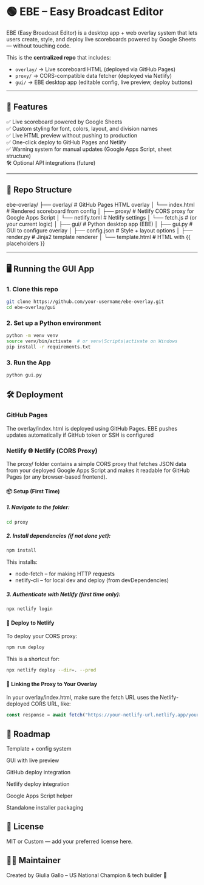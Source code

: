 # 🟢 EBE – Easy Broadcast Editor

EBE (Easy Broadcast Editor) is a desktop app + web overlay system that lets users create, style, and deploy live scoreboards powered by Google Sheets — without touching code.

This is the **centralized repo** that includes:
- `overlay/` → Live scoreboard HTML (deployed via GitHub Pages)
- `proxy/` → CORS-compatible data fetcher (deployed via Netlify)
- `gui/` → EBE desktop app (editable config, live preview, deploy buttons)

---

## 🚀 Features

✅ Live scoreboard powered by Google Sheets  
✅ Custom styling for font, colors, layout, and division names  
✅ Live HTML preview without pushing to production  
✅ One-click deploy to GitHub Pages and Netlify  
✅ Warning system for manual updates (Google Apps Script, sheet structure)  
🛠 Optional API integrations (future)

---

## 📁 Repo Structure

ebe-overlay/
├── overlay/ # GitHub Pages HTML overlay
│ └── index.html # Rendered scoreboard from config
│
├── proxy/ # Netlify CORS proxy for Google Apps Script
│ └── netlify.toml # Netlify settings
│ └── fetch.js # (or your current logic)
│
├── gui/ # Python desktop app (EBE)
│ ├── gui.py # GUI to configure overlay
│ ├── config.json # Style + layout options
│ ├── render.py # Jinja2 template renderer
│ └── template.html # HTML with {{ placeholders }}


---

## 🖥️ Running the GUI App

### 1. Clone this repo

```bash
git clone https://github.com/your-username/ebe-overlay.git
cd ebe-overlay/gui
```

### 2. Set up a Python environment

```bash
python -m venv venv
source venv/bin/activate  # or venv\Scripts\activate on Windows
pip install -r requirements.txt
```


### 3. Run the App
```bash
python gui.py
```

## 🛠 Deployment

### GitHub Pages
The overlay/index.html is deployed using GitHub Pages. EBE pushes updates automatically if GitHub token or SSH is configured

### Netlify 🌐 Netlify (CORS Proxy)
The proxy/ folder contains a simple CORS proxy that fetches JSON data from your deployed Google Apps Script and makes it readable for GitHub Pages (or any browser-based frontend).

#### 📦 Setup (First Time)

##### 1. Navigate to the folder:
```bash
cd proxy
```

##### 2. Install dependencies (if not done yet):
```bash
npm install
```
This installs:
- node-fetch – for making HTTP requests
- netlify-cli – for local dev and deploy (from devDependencies)

##### 3. Authenticate with Netlify (first time only):
```bash
npx netlify login
```
#### 🚀 Deploy to Netlify
To deploy your CORS proxy:
```bash
npm run deploy
```
This is a shortcut for:
```bash
npx netlify deploy --dir=. --prod
```

#### 🔁 Linking the Proxy to Your Overlay
In your overlay/index.html, make sure the fetch URL uses the Netlify-deployed CORS URL, like:
```js
const response = await fetch("https://your-netlify-url.netlify.app/your-endpoint");
```


## 🧠 Roadmap
 Template + config system

 GUI with live preview

 GitHub deploy integration

 Netlify deploy integration

 Google Apps Script helper

 Standalone installer packaging

## 📖 License
MIT or Custom — add your preferred license here.

## 🙋‍♀️ Maintainer
Created by Giulia Gallo – US National Champion & tech builder 💚
